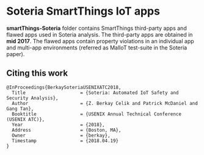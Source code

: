 
# Soteria SmartThings IoT apps

**smartThings-Soteria** folder contains SmartThings third-party apps and flawed apps used in Soteria analysis. The third-party apps are obtained in **mid 2017**.  The flawed apps contain property violations in an individual app and multi-app environments (referred as MalIoT test-suite in the Soteria paper).  

## Citing this work

``` 
@InProceedings{BerkaySoteriaUSENIXATC2018,
  Title                    = {Soteria: Automated IoT Safety and Security Analysis},
  Author                   = {Z. Berkay Celik and Patrick McDaniel and Gang Tan},
  Booktitle                = {USENIX Annual Technical Conference (USENIX ATC)},
  Year                     = {2018},
  Address                  = {Boston, MA},
  Owner                    = {berkay},
  Timestamp                = {2018.04.19}
}
```

